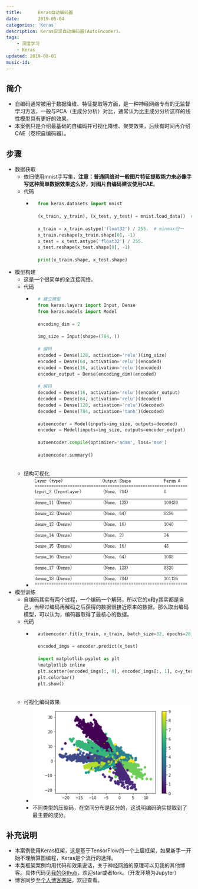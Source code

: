 ```yaml
---
title:      Keras自动编码器
date:       2019-05-04
categories: 'Keras'
description: Keras实现自动编码器(AutoEncoder)。
tags:
    - 深度学习
    - Keras
updated: 2019-08-01
music-id: 
---
```

## 简介
- 自编码通常被用于数据降维、特征提取等方面，是一种神经网络专有的无监督学习方法，一般与PCA（主成分分析）对比，通常认为比主成分分析这样的线性模型具有更好的效果。
- 本案例只是介绍最基础的自编码并可视化降维、聚类效果，后续有时间再介绍CAE（卷积自编码器）。
## 步骤	
- 数据获取
	- 依旧使用mnist手写集，**注意：普通网络对一般图片特征提取能力未必像手写这种简单数据效果这么好，对图片自编码建议使用CAE**。
	- 代码
		- ```python
			from keras.datasets import mnist
			
			(x_train, y_train), (x_test, y_test) = mnist.load_data()  # 这里只需要使用x，为了对应接口才拿出y的
			
			x_train = x_train.astype('float32') / 255.  # minmax归一
			x_train.reshape(x_train.shape[0], -1)
			x_test = x_test.astype('float32') / 255.
			x_test.reshape(x_test.shape[0], -1)
			
			print(x_train.shape, x_test.shape)
			```
- 模型构建
	- 这是一个很简单的全连接网络。
	- 代码
		- ```python
			# 建立模型
			from keras.layers import Input, Dense
			from keras.models import Model
			
			encoding_dim = 2
			
			img_size = Input(shape=(784, ))
			
			# 编码
			encoded = Dense(128, activation='relu')(img_size)
			encoded = Dense(64, activation='relu')(encoded)
			encoded = Dense(16, activation='relu')(encoded)
			encoder_output = Dense(encoding_dim)(encoded)
			
			# 解码
			decoded = Dense(16, activation='relu')(encoder_output)
			decoded = Dense(64, activation='relu')(decoded)
			decoded = Dense(128, activation='relu')(decoded)
			decoded = Dense(784, activation='tanh')(decoded)
			
			autoencoder = Model(inputs=img_size, outputs=decoded)
			encoder = Model(inputs=img_size, outputs=encoder_output)
			
			autoencoder.compile(optimizer='adam', loss='mse')
			
			autoencoder.summary()
			
			```
	- 结构可视化
		- ![](/asset/2019-05-04/structure.png)
- 模型训练
	- 自编码其实有两个过程，一个编码一个解码，所以它的x和y其实都是自己，当经过编码再解码之后获得的数据很接近原来的数据，那么取出编码模型，可以认为，编码器取得了最核心的数据。
	- 代码
		- ```python
			autoencoder.fit(x_train, x_train, batch_size=32, epochs=20, shuffle=True, verbose=True)
			
			encoded_imgs = encoder.predict(x_test)
			
			import matplotlib.pyplot as plt
			%matplotlib inline
			plt.scatter(encoded_imgs[:, 0], encoded_imgs[:, 1], c=y_test)
			plt.colorbar()
			plt.show()
			
			```
	- 可视化编码效果
		- ![](/asset/2019-05-04/rst.png)
		- 不同类型的压缩码，在空间分布是区分的，这说明编码确实提取到了最主要的成分。
## 补充说明
- 本案例使用Keras框架，这是基于TensorFlow的一个上层框架，如果新手一开始不理解算图编程，Keras是个流行的选择。
- 本类框架案例均用代码和效果说话，关于神经网络的原理可以见我的其他博客。具体代码见[我的Github](https://github.com/luanshiyinyang/Tutorial/tree/Keras/AutoEncoder)，欢迎star或者fork。（开发环境为Jupyter）
- 博客同步至[个人博客网站](https://luanshiyinyang.github.io)，欢迎查看。